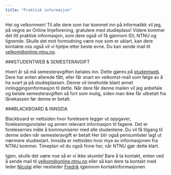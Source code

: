 ```yaml
---
title: "Praktisk informasjon"
---
```


Hei og velkommen! Til alle dere som har kommet inn på informatikk vil jeg, på vegne av Online linjeforening, gratulere med studieplass! Videre kommer det litt praktisk informasjon, som dere også vil få gjennom IDI, NTNU og lignende. Skulle det mot formodning være noe som er uklart, kan dere kontakte oss også vil vi hjelpe etter beste evne. Du kan sende mail til velkom@online.ntnu.no.

###STUDENTWEB & SEMESTERAVGIFT

Hvert år så må semesteravgiften betales inn. Dette gjøres på [studentweb](https://fsweb.no/studentweb/velgInstitusjon.jsf). Dere har enten allerede fått, eller får snart en velkomst-mail som følge av å ha svart ja på studieplassen. Denne vil inneholde blant annet innloggingsinformasjon til dette. Når dere får denne mailen vil jeg anbefale og betale semesteravgiften så fort som mulig, siden man ikke får utbetalt fra lånekassen før denne er betalt. 

###BLACKBOARD & INNSIDA

Blackboard er nettsiden hvor forelesere legger ut oppgaver, forelesningsnotater og annen relevant informasjon til fagene. Det er forelesernes måte å kommuniserer med alle studentene. Du vil få tilgang til denne siden når semesteravgift er betalt Her blir også pensumlister lagt ut nærmere studiestart. Innsida er nettsiden hvor mye av informasjonen fra NTNU kommer. Timeplan vil du også finne her, når NTNU gjør dette klart.

Igjen, skulle det være noe så er vi ikke skumle! Bare å ta kontakt, enten ved å sende mail til velkom@online.ntnu.no eller så kan dere ta kontakt med leder [Nicolai](https://online.ntnu.no/profile/public/2606) eller nestleder [Fredrik](https://online.ntnu.no/profile/public/2595) igjennom kontakinformasjonen